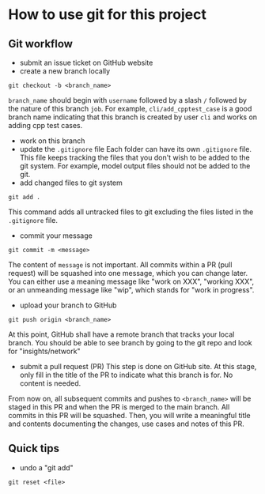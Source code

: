 # How to use git for this project

## Git workflow

- submit an issue ticket on GitHub website
- create a new branch locally

```
git checkout -b <branch_name>
```

`branch_name` should begin with `username` followed by a slash `/` followed by the
nature of this branch `job`. For example, `cli/add_cpptest_case` is a good branch name
indicating that this branch is created by user `cli` and works on adding cpp test cases.

- work on this branch
- update the `.gitignore` file
  Each folder can have its own `.gitignore` file. This file keeps tracking the files that
  you don't wish to be added to the git system. For example, model output files should not
  be added to the git.
- add changed files to git system

```
git add .
```

This command adds all untracked files to git excluding the files listed in the
`.gitignore` file.

- commit your message

```
git commit -m <message>
```

The content of `message` is not important. All commits within a PR (pull request) will
be squashed into one message, which you can change later. You can either use a meaning
message like "work on XXX", "working XXX", or an unmeanding message like "wip", which
stands for "work in progress".

- upload your branch to GitHub

```
git push origin <branch_name>
```

At this point, GitHub shall have a remote branch that tracks your local branch. You
should be able to see branch by going to the git repo and look for "insights/network"

- submit a pull request (PR)
  This step is done on GitHub site. At this stage, only fill in the title of the PR to
  indicate what this branch is for. No content is needed.

From now on, all subsequent commits and pushes to `<branch_name>` will be staged in this
PR and when the PR is merged to the main branch. All commits in this PR will be
squashed. Then, you will write a meaningful title and contents documenting the changes,
use cases and notes of this PR.

## Quick tips

- undo a "git add"

```
git reset <file>
```
